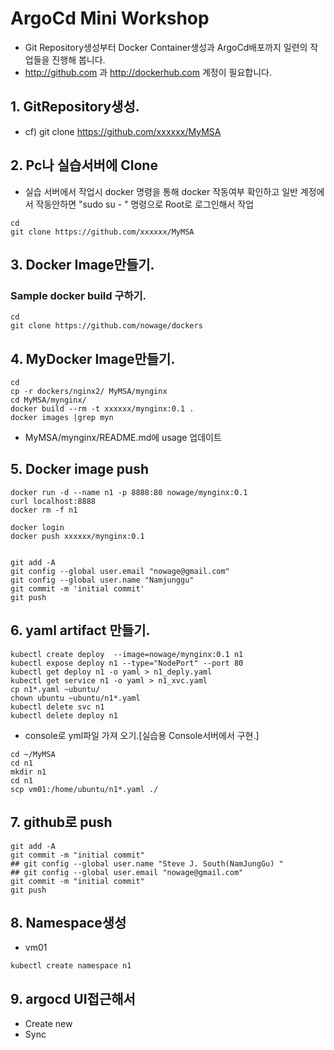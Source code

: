# ArgoCd Mini Workshop
* Git Repository생성부터 Docker Container생성과 ArgoCd배포까지 일련의 작업들을 진행해 봅니다.
* http://github.com 과 http://dockerhub.com 계정이 필요합니다.

## 1. GitRepository생성.
* cf) git clone https://github.com/xxxxxx/MyMSA

## 2. Pc나 실습서버에 Clone
* 실습 서버에서 작업시 docker 명령을 통해 docker 작동여부 확인하고 일반 계정에서 작동안하면 "sudo su - " 명령으로 Root로 로그인해서 작업
```
cd
git clone https://github.com/xxxxxx/MyMSA
```

## 3. Docker Image만들기.
### Sample docker build  구하기.
```
cd
git clone https://github.com/nowage/dockers
```

## 4. MyDocker Image만들기.
```
cd
cp -r dockers/nginx2/ MyMSA/mynginx
cd MyMSA/mynginx/
docker build --rm -t xxxxxx/mynginx:0.1 .
docker images |grep myn
```
* MyMSA/mynginx/README.md에 usage 업데이트

## 5. Docker image push
```
docker run -d --name n1 -p 8888:80 nowage/mynginx:0.1
curl localhost:8888
docker rm -f n1

docker login
docker push xxxxxx/mynginx:0.1


git add -A
git config --global user.email "nowage@gmail.com"
git config --global user.name "Namjunggu"
git commit -m 'initial commit'
git push
```

## 6. yaml artifact 만들기.
```
kubectl create deploy  --image=nowage/mynginx:0.1 n1
kubectl expose deploy n1 --type="NodePort" --port 80
kubectl get deploy n1 -o yaml > n1_deply.yaml
kubectl get service n1 -o yaml > n1_xvc.yaml
cp n1*.yaml ~ubuntu/
chown ubuntu ~ubuntu/n1*.yaml
kubectl delete svc n1
kubectl delete deploy n1
```
* console로 yml파일 가져 오기.[실습용 Console서버에서 구현.]
```
cd ~/MyMSA
cd n1
mkdir n1
cd n1
scp vm01:/home/ubuntu/n1*.yaml ./

```

## 7. github로 push
```
git add -A
git commit -m "initial commit"
## git config --global user.name "Steve J. South(NamJungGu) "
## git config --global user.email "nowage@gmail.com"
git commit -m "initial commit"
git push
```

## 8. Namespace생성
* vm01
```
kubectl create namespace n1
```

## 9. argocd UI접근해서
* Create new
* Sync
